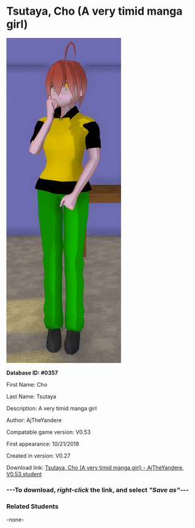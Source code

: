 # Tsutaya, Cho (A very timid manga girl)

<img src="../../Files/Images/Tsutaya, Cho (A very timid manga girl).png" title="Tsutaya, Cho (A very timid manga girl) - AjTheYandere, V0.53">

**Database ID: #0357**

First Name: Cho

Last Name: Tsutaya

Description: A very timid manga girl

Author: AjTheYandere

Compatable game version: V0.53

First appearance: 10/21/2018

Created in version: V0.27

Download link: <a href="https://raw.githubusercontent.com/Arbiter1223/Daigaku-Gurashi-Custom-Students/master/Files/Student%20Files/Tsutaya%2C%20Cho%20(A%20very%20timid%20manga%20girl)%20-%20AjTheYandere%2C%20V0.53.student">Tsutaya, Cho (A very timid manga girl) - AjTheYandere, V0.53.student</a>

### ---**To download, _right-click_ the link, and select _"Save as"_**---

### Related Students

-none-
